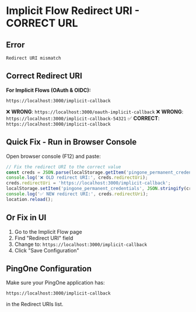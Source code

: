 # Implicit Flow Redirect URI - CORRECT URL

## Error
```
Redirect URI mismatch
```

## Correct Redirect URI

**For Implicit Flows (OAuth & OIDC):**
```
https://localhost:3000/implicit-callback
```

❌ **WRONG**: `https://localhost:3000/oauth-implicit-callback`
❌ **WRONG**: `https://localhost:3000/implicit-callback-54321`
✅ **CORRECT**: `https://localhost:3000/implicit-callback`

## Quick Fix - Run in Browser Console

Open browser console (F12) and paste:

```javascript
// Fix the redirect URI to the correct value
const creds = JSON.parse(localStorage.getItem('pingone_permanent_credentials') || '{}');
console.log('❌ OLD redirect URI:', creds.redirectUri);
creds.redirectUri = 'https://localhost:3000/implicit-callback';
localStorage.setItem('pingone_permanent_credentials', JSON.stringify(creds));
console.log('✅ NEW redirect URI:', creds.redirectUri);
location.reload();
```

## Or Fix in UI

1. Go to the Implicit Flow page
2. Find "Redirect URI" field
3. Change to: `https://localhost:3000/implicit-callback`
4. Click "Save Configuration"

## PingOne Configuration

Make sure your PingOne application has:
```
https://localhost:3000/implicit-callback
```

in the Redirect URIs list.

